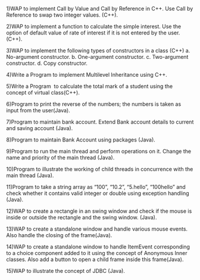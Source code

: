 1)WAP to implement Call by Value and Call by Reference in C++. 
Use Call by Reference to swap two integer values. (C++).

2)WAP to implement a function to calculate the simple interest. Use the option of default value of rate of interest if it is not entered by the user. (C++).

3)WAP to implement the following types of constructors in a class (C++)
a. No-argument constructor.
b. One-argument constructor.
c. Two-argument constructor.
d. Copy constructor.

4)Write a Program to implement Multilevel Inheritance using C++.

5)Write a Program  to calculate the total mark of a student using the concept of virtual class(C++).

6)Program to print the reverse of the numbers; the numbers is taken as input from the user(Java).

7)Program to maintain bank account. Extend Bank account details to current and saving account (Java).

8)Program to maintain Bank Account using packages (Java).

9)Program to run the main thread and perform operations on it. Change the name and priority of the main thread (Java).

10)Program to illustrate the working of child threads in concurrence with the main thread (Java).

11)Program to take a string array as “100”, “10.2”, “5.hello”, “100hello” and check whether it contains valid integer or double using exception handling (Java).

12)WAP to create a rectangle in an swing window and check if the mouse is inside or outside the rectangle and the swing window. (Java).

13)WAP to create a standalone window and handle various mouse events. Also handle the closing of the frame(Java).

14)WAP to create a standalone window to handle ItemEvent corresponding to a choice component added to it using the concept of Anonymous Inner classes. Also add a button to open a child frame inside this frame(Java).

15)WAP to illustrate the concept of JDBC (Java).